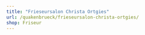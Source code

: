 ```yaml
---
title: "Frieseursalon Christa Ortgies"
url: /quakenbrueck/frieseursalon-christa-ortgies/
shop: Friseur
---
```

